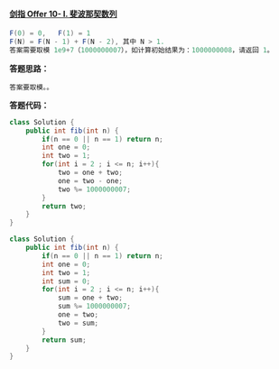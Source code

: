 #### [剑指 Offer 10- I. 斐波那契数列](https://leetcode-cn.com/problems/fei-bo-na-qi-shu-lie-lcof/)

```java
F(0) = 0,   F(1) = 1
F(N) = F(N - 1) + F(N - 2), 其中 N > 1.
答案需要取模 1e9+7（1000000007），如计算初始结果为：1000000008，请返回 1。
```



**答题思路：** 

```
答案要取模。。
```



**答题代码：** 

```java
class Solution {
    public int fib(int n) {
        if(n == 0 || n == 1) return n;
        int one = 0;
        int two = 1;
        for(int i = 2 ; i <= n; i++){
            two = one + two;
            one = two - one;
            two %= 1000000007;
        }
        return two;
    }
}
```

```java
class Solution {
    public int fib(int n) {
        if(n == 0 || n == 1) return n;
        int one = 0;
        int two = 1;
        int sum = 0;
        for(int i = 2 ; i <= n; i++){
            sum = one + two;
            sum %= 1000000007;
            one = two;
            two = sum;
        }
        return sum;
    }
}
```

